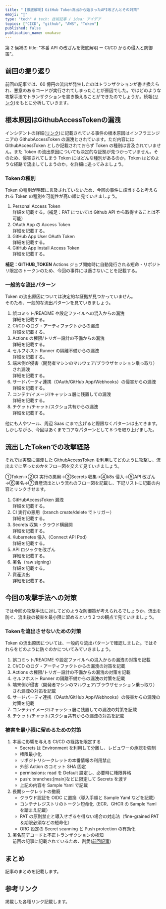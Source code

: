 ```yaml
---
title: "【徹底解明】GitHub Token流出から始まったAPI改ざんとその対策"
emoji: "🔐"
type: "tech" # tech: 技術記事 / idea: アイデア
topics: ["CICD", "github", "AWS", "Token"]
published: false
publication_name: omakase
---
```


第 2 候補の title: "本番 API の改ざんを徹底解明 ー CI/CD からの侵入と防御策"。

## 前回の振り返り

前回の記事では、60 億円の流出が発生したのはトランザクションが書き換えられ、悪意のあるコードが実行されてしまったことが原因でした。ではどのような攻撃手法でトランザクションを書き換えることができたのでしょうか。続報([リンク](https://www.kiln.fi/post/kiln-sabisunozai-jia-dong-oyobisekiyuriteiinsidentoniguan-suruqing-bao))をもとに分析していきます。

## 根本原因はGithubAccessTokenの漏洩

インシデントの詳細([リンク](https://www.kiln.fi/post/kiln-sabisunozai-jia-dong-oyobisekiyuriteiinsidentoniguan-suruqing-bao))に記載されている事件の根本原因はインフラエンジニアの GithubAccessToken の漏洩とされています。ただ内容には GithubAccessToken としか記載されておらず Token の種別は言及されていません。また Token の流出原因についても決定的な証拠が見つかっていません。そのため、侵害されてしまう Token にはどんな種別があるのか。Token はどのような経路で流出してしまうのか。を詳細に追ってみましょう。

### Tokenの種別

Token の種別が明確に言及されていないため、今回の事件に該当すると考えられる Token の種別を可能性が高い順に見ていきましょう。

1. Personal Access Token  
   詳細を記載する。(補足：PAT については Github API から取得することは不可能)
1. OAuth App の Access Token  
   詳細を記載する。
1. GitHub App User OAuth Token  
   詳細を記載する。
1. GitHub App Install Access Token  
   詳細を記載する。

**補足：GITHUB_TOKEN**
Actions ジョブ開始時に自動発行される短命・リポジトリ限定のトークンのため、今回の事件には適さないことを記載する。

### 一般的な流出パターン

Token の流出原因については決定的な証拠が見つかっていません。  
そのため、一般的な流出パターンを見ていきましょう。

1. 誤コミット/README や設定ファイルへの混入からの漏洩  
   詳細を記載する。
1. CI/CD のログ・アーティファクトからの漏洩  
   詳細を記載する。
1. Actions の権限/トリガー設計の不備からの漏洩  
   詳細を記載する。
1. セルフホスト Runner の隔離不備からの漏洩  
   詳細を記載する。
1. 端末側が侵害（開発者マシンのマルウェア/ブラウザセッション乗っ取り）され漏洩  
   詳細を記載する。
1. サードパーティ連携（OAuth/GitHub App/Webhooks）の侵害からの漏洩  
   詳細を記載する。
1. コンテナ/イメージ/キャッシュ層に残置しての漏洩  
   詳細を記載する。
1. チケット/チャット/スクショ共有からの漏洩  
   詳細を記載する。

他にも人やツール、周辺 Saas にまで広げると際限なくパターンは出てきます。しかしながら、今回はあくまでコアなパターンとして８つを取り上げました。

## 流出したTokenでの攻撃経路

それでは実際に漏洩した GithubAccessToken を利用してどのように攻撃し、流出までに至ったのかをフロー図を交えて見ていきましょう。

①Token→②CI 実行の悪用→③Secrets 収集→④k8s 侵入→⑤API 改ざん→⑥署名→⑦資産流出という流れのフロー図を記載し、下記リストに記載の内容とリンクさせます。

1. GitHubAccessToken 漏洩  
   詳細を記載する。
1. CI 実行の悪用（branch create/delete でトリガー）  
   詳細を記載する。
1. Secrets 収集・クラウド横展開  
   詳細を記載する。
1. Kubernetes 侵入（Connect API Pod）  
   詳細を記載する。
1. API ロジックを改ざん  
   詳細を記載する。
1. 署名（raw signing）  
   詳細を記載する。
1. 資産流出  
   詳細を記載する。

## 今回の攻撃手法への対策

では今回の攻撃手法に対してどのような防御策が考えられるでしょうか。流出を防ぐ、流出後の被害を最小限に留めるという２つの観点で見ていきましょう。

### Tokenを流出させないための対策

Token の流出原因については、一般的な流出パターンで確認しました。ではそれらをどのように防ぐのかについてみていきましょう。

1. 誤コミット/README や設定ファイルへの混入からの漏洩の対策を記載
1. CI/CD のログ・アーティファクトからの漏洩の対策を記載
1. Actions の権限/トリガー設計の不備からの漏洩の対策を記載
1. セルフホスト Runner の隔離不備からの漏洩の対策を記載
1. 端末側が侵害（開発者マシンのマルウェア/ブラウザセッション乗っ取り）され漏洩の対策を記載
1. サードパーティ連携（OAuth/GitHub App/Webhooks）の侵害からの漏洩の対策を記載
1. コンテナ/イメージ/キャッシュ層に残置しての漏洩の対策を記載
1. チケット/チャット/スクショ共有からの漏洩の対策を記載

### 被害を最小限に留めるための対策

1. 本番に影響を与える CI/CD の経路を限定する
   - Secrets は Environment を利用して分離し、レビュワーの承認を強制
   - 権限最小化
   - リポジトリシークレットの本番情報の利用禁止
   - 外部 Action のコミット SHA 固定
   - permissions: read を Default 設定し、必要時に権限昇格
   - push: branches:[main]などに限定して Secrets を渡す
   - 上記の内容を Sample Yaml で記載
1. 長期シークレットの撤廃
   - クラウド認証を OIDC に置換（導入手順と Sample Yaml などを記載）
   - コンテナレジストリのトークン短命化（ECR、GHCR の Sample Yaml を踏まえ記載）
   - PAT の原則禁止と導入せざるを得ない場合の対応法（fine-grained PAT＆期限必須などの短命化）
   - ORG 設定の Secret scanning と Push protection の有効化
1. 署名前デコードと不正トランザクションの検知  
   前回の記事に記載されているため、割愛([前回記事](https://zenn.dev/omakase/articles/b2e85e51ca45ef))

## まとめ

記事のまとめを記載します。

## 参考リンク

掲載した各種リンク記載します。
